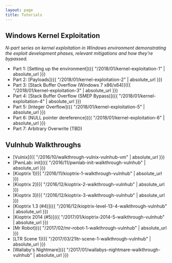 ```yaml
---
layout: page
title: Tutorials
---
```


## Windows Kernel Exploitation

*N-part series on kernel exploitation in Windows environment demonstrating the exploit development phases, relevant mitigations and how they're bypassed.*

+ Part 1: [Setting up the environment]({{ "/2018/01/kernel-exploitation-1" | absolute_url }})
+ Part 2: [Payloads]({{ "/2018/01/kernel-exploitation-2" | absolute_url }})
+ Part 3: [Stack Buffer Overflow (Windows 7 x86/x64)]({{ "/2018/01/kernel-exploitation-3" | absolute_url }})
+ Part 4: [Stack Buffer Overflow (SMEP Bypass)]({{ "/2018/01/kernel-exploitation-4" | absolute_url }})
+ Part 5: [Integer Overflow]({{ "/2018/01/kernel-exploitation-5" | absolute_url }})
+ Part 6: [NULL pointer dereference]({{ "/2018/01/kernel-exploitation-6" | absolute_url }})
+ Part 7: Arbitrary Overwrite (TBD)

## Vulnhub Walkthroughs

+ [Vulnix]({{ "/2016/10/walkthrough-vulnix-vulnhub-vm" | absolute_url }})
+ [PwnLab: init]({{ "/2016/11/pwnlab-init-walkthrough-vulnhub" | absolute_url }})
+ [Kioptrix 1]({{ "/2016/11/kioptrix-1-walkthrough-vulnhub" | absolute_url }})
+ [Kioptrix 2]({{ "/2016/12/kioptrix-2-walkthrough-vulnhub" | absolute_url }})
+ [Kioptrix 3]({{ "/2016/12/kioptrix-3-walkthrough-vulnhub" | absolute_url }})
+ [Kioptrix 1.3 (#4)]({{ "/2016/12/kioptrix-level-13-4-walkthrough-vulnhub" | absolute_url }})
+ [Kioptrix 2014 (#5)]({{ "/2017/01/kioptrix-2014-5-walkthrough-vulnhub" | absolute_url }})
+ [Mr Robot]({{ "/2017/02/mr-robot-1-walkthrough-vulnhub" | absolute_url }})
+ [LTR Scene 1]({{ "/2017/03/21ltr-scene-1-walkthrough-vulnhub" | absolute_url }})
+ [Wallaby's Nightmare]({{ "/2017/01/wallabys-nightmare-walkthrough-vulnhub" | absolute_url }})

